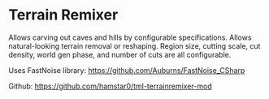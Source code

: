 # Terrain Remixer

Allows carving out caves and hills by configurable specifications. Allows natural-looking terrain removal or reshaping. Region size, cutting scale, cut density, world gen phase, and number of cuts are all configurable.


Uses FastNoise library: https://github.com/Auburns/FastNoise_CSharp


Github: https://github.com/hamstar0/tml-terrainremixer-mod
